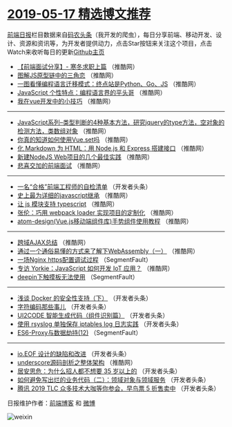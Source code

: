 # [2019-05-17 精选博文推荐](http://hao.caibaojian.com/date/2019/05/17)

[前端日报](http://caibaojian.com/c/news)栏目数据来自[码农头条](http://hao.caibaojian.com/)（我开发的爬虫），每日分享前端、移动开发、设计、资源和资讯等，为开发者提供动力，点击Star按钮来关注这个项目，点击Watch来收听每日的更新[Github主页](https://github.com/kujian/frontendDaily)
* [【前端面试分享】- 寒冬求职上篇](http://hao.caibaojian.com/111470.html) （推酷网）
* [图解JS原型链中的三角恋](http://hao.caibaojian.com/111451.html) （推酷网）
* [一图看懂编程语言迁移模式：终点站是Python、Go、JS](http://hao.caibaojian.com/111467.html) （推酷网）
* [JavaScript 个性特点：编程语言界的平头哥](http://hao.caibaojian.com/111453.html) （推酷网）
* [我在vue开发中的小技巧](http://hao.caibaojian.com/111448.html) （推酷网）

***
* [JavaScript系列&#8211;类型判断的4种基本方法，研究jquery的type方法，空对象的检测方法，类数组对象](http://hao.caibaojian.com/111464.html) （推酷网）
* [你真的知道如何使用Vue.set吗](http://hao.caibaojian.com/111454.html) （推酷网）
* [化 Markdown 为 HTML：用 Node.js 和 Express 搭建接口](http://hao.caibaojian.com/111468.html) （推酷网）
* [新建NodeJS Web项目的几个最佳实践](http://hao.caibaojian.com/111459.html) （推酷网）
* [悲喜交加的前端面试](http://hao.caibaojian.com/111449.html) （推酷网）

***
* [一名“合格”前端工程师的自检清单](http://hao.caibaojian.com/111417.html) （开发者头条）
* [史上最为详细的javascript继承](http://hao.caibaojian.com/111461.html) （推酷网）
* [让 js 模块支持 typescript](http://hao.caibaojian.com/111452.html) （推酷网）
* [张伦：巧用 webpack loader 实现项目的定制化](http://hao.caibaojian.com/111463.html) （推酷网）
* [atom-design(Vue.js移动端组件库)手势组件使用教程](http://hao.caibaojian.com/111466.html) （推酷网）

***
* [跨域AJAX总结](http://hao.caibaojian.com/111457.html) （推酷网）
* [通过一个通俗易懂的方式来了解下WebAssembly（一）](http://hao.caibaojian.com/111458.html) （推酷网）
* [一场Nginx https配置调试过程](http://hao.caibaojian.com/111404.html) （SegmentFault）
* [专访 Yorkie：JavaScript 如何开发 IoT 应用？](http://hao.caibaojian.com/111450.html) （推酷网）
* [deepin下触摸板无法使用](http://hao.caibaojian.com/111396.html) （SegmentFault）

***
* [浅谈 Docker 的安全性支持（下）](http://hao.caibaojian.com/111428.html) （开发者头条）
* [字符编码那些事儿](http://hao.caibaojian.com/111407.html) （开发者头条）
* [UI2CODE 智能生成代码（组件识别篇）](http://hao.caibaojian.com/111439.html) （开发者头条）
* [使用 rsyslog 单独保存 iptables log 日志实践](http://hao.caibaojian.com/111418.html) （开发者头条）
* [ES6-Proxy与数据劫持(12)](http://hao.caibaojian.com/111397.html) （SegmentFault）

***
* [io.EOF 设计的缺陷和改进](http://hao.caibaojian.com/111429.html) （开发者头条）
* [underscore源码剖析之整体架构](http://hao.caibaojian.com/111462.html) （推酷网）
* [居安思危：为什么招人都不想要 35 岁以上的](http://hao.caibaojian.com/111408.html) （开发者头条）
* [如何避免写出烂的业务代码（二）：领域对象与领域服务](http://hao.caibaojian.com/111440.html) （开发者头条）
* [腾讯 2019 TLC 众多技术大咖等你参会，早鸟票 5 折售卖中](http://hao.caibaojian.com/111419.html) （开发者头条）

日报维护作者：[前端博客](http://caibaojian.com/) 和 [微博](http://caibaojian.com/go/weibo)

![weixin](https://user-images.githubusercontent.com/3055447/38468989-651132ac-3b80-11e8-8e6b-15122322a9d7.png)
